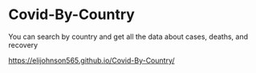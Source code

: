 # Covid-By-Country
You can search by country and get all the data about cases, deaths, and recovery

https://elijohnson565.github.io/Covid-By-Country/

  